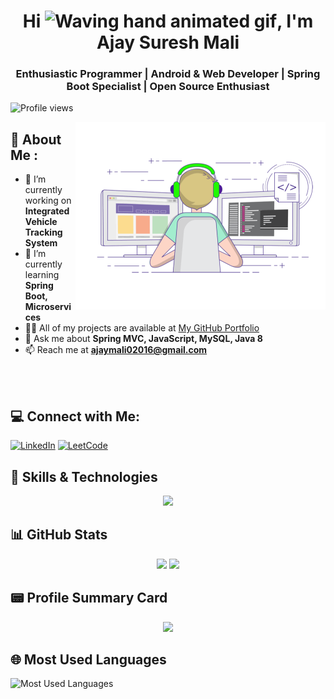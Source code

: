 <h1 align="center">Hi <img src="https://raw.githubusercontent.com/nixin72/nixin72/master/wave.gif" 
         alt="Waving hand animated gif" height="45" width="45" />, I'm Ajay Suresh Mali</h1>
	 
<h3 align="center">Enthusiastic Programmer | Android & Web Developer | Spring Boot Specialist  | Open Source Enthusiast</h3>

<p align="">
  <img src="https://komarev.com/ghpvc/?username=Ajay-Mali&label=Profile%20views&color=0e75b6&style=flat" alt="Profile views" />
</p>

<img align="right" alt="Coding" width="400" src="https://raw.githubusercontent.com/devSouvik/devSouvik/master/gif3.gif">


## 💫 About Me :
- 🔭 I’m currently working on **Integrated Vehicle Tracking System**
- 🌱 I’m currently learning **Spring Boot, Microservices**
- 👨‍💻 All of my projects are available at [My GitHub Portfolio](https://github.com/Ajay-Mali)
- 💬 Ask me about **Spring MVC, JavaScript, MySQL, Java 8**
- 📫 Reach me at **ajaymali02016@gmail.com**


<br/> <br/>
## 💻 Connect with Me:
<p align="">
  <a href="https://linkedin.com/in/ajay-mali-205b84193" target="blank"><img src="https://raw.githubusercontent.com/rahuldkjain/github-profile-readme-generator/master/src/images/icons/Social/linked-in-alt.svg" alt="LinkedIn" height="30" width="40" /></a>
  <a href="https://www.leetcode.com/ajay_mali" target="blank"><img src="https://raw.githubusercontent.com/rahuldkjain/github-profile-readme-generator/master/src/images/icons/Social/leet-code.svg" alt="LeetCode" height="30" width="40" /></a>
</p>

## 💪 Skills & Technologies
<p align="center">
  <img src="https://skillicons.dev/icons?i=js,jquery,ts,angular,nodejs,express,java,spring,hibernate,mongodb,mysql,sqlite,postgresql,graphql,rabbitmq,github,bitbucket" />
</p>

## 📊 GitHub Stats
<p align="center">
  <img width="48%" src="https://github-readme-stats.vercel.app/api?username=Ajay-Mali&show_icons=true&theme=vue" />
  <img width="48%" src="https://github-readme-streak-stats.herokuapp.com/?user=Ajay-Mali&theme=vue" />
</p>

## 📟 Profile Summary Card
<p align="center">
  <img src="https://github-profile-summary-cards.vercel.app/api/cards/profile-details?username=Ajay-Mali&theme=vue" />
</p>

## 🌐 Most Used Languages
<p align="">
  <img src="https://github-readme-stats.vercel.app/api/top-langs?username=Ajay-Mali&show_icons=true&locale=en&layout=compact" alt="Most Used Languages" />
</p>
